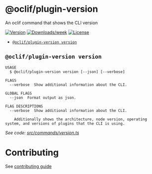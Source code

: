 # @oclif/plugin-version

An oclif command that shows the CLI version

[![Version](https://img.shields.io/npm/v/@oclif/plugin-version.svg)](https://npmjs.org/package/@oclif/plugin-version)
[![Downloads/week](https://img.shields.io/npm/dw/@oclif/plugin-version.svg)](https://npmjs.org/package/@oclif/plugin-version)
[![License](https://img.shields.io/npm/l/@oclif/plugin-update.svg)](https://github.com/oclif/plugin-version/blob/main/package.json)

<!-- commands -->

- [`@oclif/plugin-version version`](#oclifplugin-version-version)

## `@oclif/plugin-version version`

```
USAGE
  $ @oclif/plugin-version version [--json] [--verbose]

FLAGS
  --verbose  Show additional information about the CLI.

GLOBAL FLAGS
  --json  Format output as json.

FLAG DESCRIPTIONS
  --verbose  Show additional information about the CLI.

    Additionally shows the architecture, node version, operating system, and versions of plugins that the CLI is using.
```

_See code: [src/commands/version.ts](https://github.com/oclif/plugin-version/blob/2.0.18/src/commands/version.ts)_

<!-- commandsstop -->

# Contributing

See [contributing guide](./CONRTIBUTING.md)
